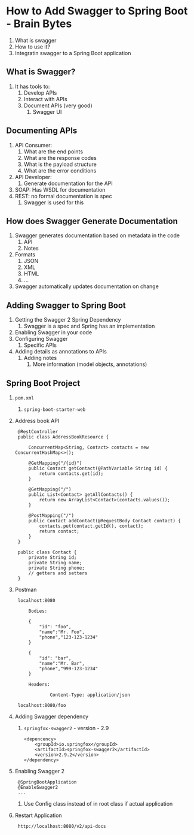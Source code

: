 # How to Add Swagger to Spring Boot - Brain Bytes #
1. What is swagger
2. How to use it?
3. Integratin swagger to a Spring Boot application

## What is Swagger? ##
1. It has tools to:
	1. Develop APIs
	2. Interact with APIs
	3. Document APIs (very good)
		1. Swagger UI

## Documenting APIs ##
1. API Consumer:
	1. What are the end points
	2. What are the response codes
	3. What is the payload structure
	4. What are the error conditions
2. API Developer:
	1. Generate documentation for the API
3. SOAP: Has WSDL for documentation
4. REST: no formal documentation is spec
	1. Swagger is used for this

## How does Swagger Generate Documentation ##
1. Swagger generates documentation based on metadata in the code
	1. API
	2. Notes
2. Formats
	1. JSON
	2. XML
	3. HTML
	4. ...
3. Swagger automatically updates documentation on change

## Adding Swagger to Spring Boot ##
1. Getting the Swagger 2 Spring Dependency
	1. Swagger is a spec and Spring has an implementation
2. Enabling Swagger in your code
3. Configuring Swagger
	1. Specific APIs
4. Adding details as annotations to APIs
	1. Adding notes
		1. More information (model objects, annotations)

## Spring Boot Project ##
1. `pom.xml`
	1. `spring-boot-starter-web`
2. Address book API

		@RestController
		public class AddressBookResource {
			
			ConcurrentMap<String, Contact> contacts = new ConcurrentHashMap<>();
			
			@GetMapping("/{id}")
			public Contact getContact(@PathVariable String id) {
				return contacts.get(id);
			}
			
			@GetMapping("/")
			public List<Contact> getAllContacts() {
				return new ArrayList<Contact>(contacts.values());
			}
			
			@PostMapping("/")
			public Contact addContact(@RequestBody Contact contact) {
				contacts.put(contact.getId(), contact);
				return contact;
			}
		}
		
		public class Contact {
			private String id;
			private String name;
			private String phone;
			// getters and setters
		}
		
3. Postman

		localhost:8080
		
			Bodies:
			
			{
				"id": "foo",
				"name":"Mr. Foo",
				"phone","123-123-1234"
			}
			
			{
				"id": "bar",
				"name":"Mr. Bar",
				"phone","999-123-1234"
			}

			Headers:
			
					Content-Type: application/json
					
		localhost:8080/foo
		
4. Adding Swagger dependency
	1. 	`springfox-swagger2` - version - 2.9

			<depencency>
				<groupId>io.springfox</groupId>
				<artifactId>springfox-swagger2</artifactId>
				<version>2.9.2</version>
			</dependency>
			
5. Enabling Swagger 2

		@SpringBootApplication
		@EnableSwagger2
		...
		
	1. Use Config class instead of in root class if actual application
6. Restart Application

		http://localhost:8080/v2/api-docs